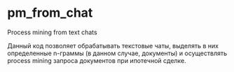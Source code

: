 # pm_from_chat
Process mining from text chats

Данный код позволяет обрабатывать текстовые чаты, выделять в них определенные n-граммы (в данном случае, документы) и осуществлять process mining запроса документов при ипотечной сделке. 
